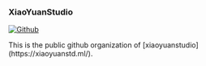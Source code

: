 
### XiaoYuanStudio
<p>
  <a href="https://github.com/xystd" target="_blank">
    <img alt="Github" src="https://img.shields.io/badge/GitHub-XiaoYuanStudio-%2312100E.svg?logo=Github&logoColor=white" />
  </a> 

</p>
This is the public github organization of [xiaoyuanstudio](https://xiaoyuanstd.ml/).
